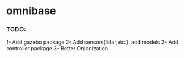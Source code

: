 # omnibase


### TODO:
1- Add gazebo package
2- Add sensors(lidar,etc.). add models
2- Add controller package
3- Better Organization